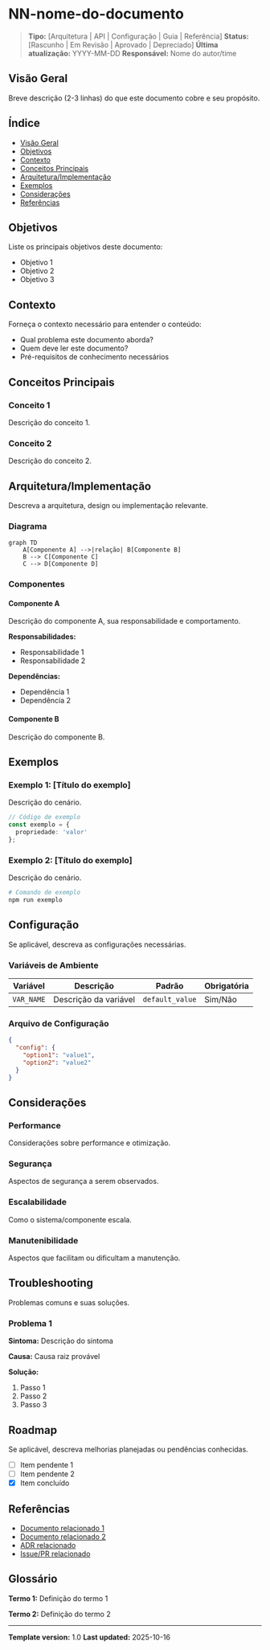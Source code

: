 # NN-nome-do-documento

> **Tipo:** [Arquitetura | API | Configuração | Guia | Referência]
> **Status:** [Rascunho | Em Revisão | Aprovado | Depreciado]
> **Última atualização:** YYYY-MM-DD
> **Responsável:** Nome do autor/time

## Visão Geral

Breve descrição (2-3 linhas) do que este documento cobre e seu propósito.

## Índice

- [Visão Geral](#visão-geral)
- [Objetivos](#objetivos)
- [Contexto](#contexto)
- [Conceitos Principais](#conceitos-principais)
- [Arquitetura/Implementação](#arquiteturaimplementação)
- [Exemplos](#exemplos)
- [Considerações](#considerações)
- [Referências](#referências)

## Objetivos

Liste os principais objetivos deste documento:

- Objetivo 1
- Objetivo 2
- Objetivo 3

## Contexto

Forneça o contexto necessário para entender o conteúdo:

- Qual problema este documento aborda?
- Quem deve ler este documento?
- Pré-requisitos de conhecimento necessários

## Conceitos Principais

### Conceito 1

Descrição do conceito 1.

### Conceito 2

Descrição do conceito 2.

## Arquitetura/Implementação

Descreva a arquitetura, design ou implementação relevante.

### Diagrama

```mermaid
graph TD
    A[Componente A] -->|relação| B[Componente B]
    B --> C[Componente C]
    C --> D[Componente D]
```

### Componentes

#### Componente A

Descrição do componente A, sua responsabilidade e comportamento.

**Responsabilidades:**
- Responsabilidade 1
- Responsabilidade 2

**Dependências:**
- Dependência 1
- Dependência 2

#### Componente B

Descrição do componente B.

## Exemplos

### Exemplo 1: [Título do exemplo]

Descrição do cenário.

```typescript
// Código de exemplo
const exemplo = {
  propriedade: 'valor'
};
```

### Exemplo 2: [Título do exemplo]

Descrição do cenário.

```bash
# Comando de exemplo
npm run exemplo
```

## Configuração

Se aplicável, descreva as configurações necessárias.

### Variáveis de Ambiente

| Variável | Descrição | Padrão | Obrigatória |
|----------|-----------|--------|-------------|
| `VAR_NAME` | Descrição da variável | `default_value` | Sim/Não |

### Arquivo de Configuração

```json
{
  "config": {
    "option1": "value1",
    "option2": "value2"
  }
}
```

## Considerações

### Performance

Considerações sobre performance e otimização.

### Segurança

Aspectos de segurança a serem observados.

### Escalabilidade

Como o sistema/componente escala.

### Manutenibilidade

Aspectos que facilitam ou dificultam a manutenção.

## Troubleshooting

Problemas comuns e suas soluções.

### Problema 1

**Sintoma:** Descrição do sintoma

**Causa:** Causa raiz provável

**Solução:**
1. Passo 1
2. Passo 2
3. Passo 3

## Roadmap

Se aplicável, descreva melhorias planejadas ou pendências conhecidas.

- [ ] Item pendente 1
- [ ] Item pendente 2
- [x] Item concluído

## Referências

- [Documento relacionado 1](link)
- [Documento relacionado 2](link)
- [ADR relacionado](link)
- [Issue/PR relacionado](link)

## Glossário

**Termo 1:** Definição do termo 1

**Termo 2:** Definição do termo 2

---

**Template version:** 1.0
**Last updated:** 2025-10-16
